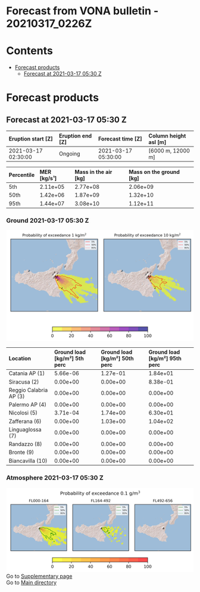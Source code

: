 
Forecast from VONA bulletin - 20210317_0226Z
============================================

Contents
========

* [Forecast products](#forecast-products)
	* [Forecast at 2021-03-17 05:30 Z](#forecast-at-2021-03-17-0530-z)

# Forecast products

## Forecast at 2021-03-17 05:30 Z
  

|Eruption start [Z]|Eruption end [Z]|Forecast time [Z]|Column height asl [m]|
| :--- | :--- | :--- | :--- |
|2021-03-17 02:30:00|Ongoing|2021-03-17 05:30:00|[6000 m, 12000 m]|
  
  

|Percentile|MER [kg/s¹]|Mass in the air [kg]|Mass on the ground [kg]|
| :--- | :--- | :--- | :--- |
|5th|2.11e+05|2.77e+08|2.06e+09|
|50th|1.42e+06|1.87e+09|1.32e+10|
|95th|1.44e+07|3.08e+10|1.12e+11|
  

### Ground 2021-03-17 05:30 Z
  
![](./figures/probability_grd_2021_03_17_0530_scenario_1.png)  
  
  
  
  
  
  
  
  
  

|Location|Ground load [kg/m²] 5th perc|Ground load [kg/m²] 50th perc|Ground load [kg/m²] 95th perc|
| :--- | :--- | :--- | :--- |
|Catania AP (1)|5.66e-06|1.27e-01|1.84e+01|
|Siracusa (2)|0.00e+00|0.00e+00|8.38e-01|
|Reggio Calabria AP (3)|0.00e+00|0.00e+00|0.00e+00|
|Palermo AP (4)|0.00e+00|0.00e+00|0.00e+00|
|Nicolosi (5)|3.71e-04|1.74e+00|6.30e+01|
|Zafferana (6)|0.00e+00|1.03e+00|1.04e+02|
|Linguaglossa (7)|0.00e+00|0.00e+00|0.00e+00|
|Randazzo (8)|0.00e+00|0.00e+00|0.00e+00|
|Bronte (9)|0.00e+00|0.00e+00|0.00e+00|
|Biancavilla (10)|0.00e+00|0.00e+00|0.00e+00|
  

### Atmosphere 2021-03-17 05:30 Z
  
![](./figures/probability_air_2021_03_17_0530_scenario_1_conclev_1.png)  
Go to [Supplementary page](Supplementary_page.md)  
Go to [Main directory](https://github.com/federicapardini/Real_time_ash_forecast)